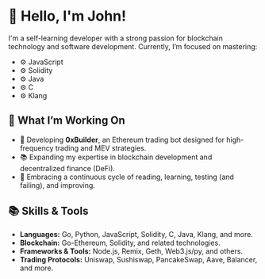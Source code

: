 # 👋 Hello, I'm John!

I'm a self-learning developer with a strong passion for blockchain technology and software development. Currently, I’m focused on mastering:
- ⚙️ JavaScript
- ⚙️ Solidity
- ⚙️ Java
- ⚙️ C
- ⚙️ Klang

## 🔭 What I’m Working On
- 🚀 Developing **0xBuilder**, an Ethereum trading bot designed for high-frequency trading and MEV strategies.
- 📚 Expanding my expertise in blockchain development and decentralized finance (DeFi).
- 🔁 Embracing a continuous cycle of reading, learning, testing (and failing), and improving. 

## 📚 Skills & Tools
- **Languages:** Go, Python, JavaScript, Solidity, C, Java, Klang, and more.
- **Blockchain:** Go-Ethereum, Solidity, and related technologies.
- **Frameworks & Tools:** Node.js, Remix, Geth, Web3.js/py, and others.
- **Trading Protocols:** Uniswap, Sushiswap, PancakeSwap, Aave, Balancer, and more.

